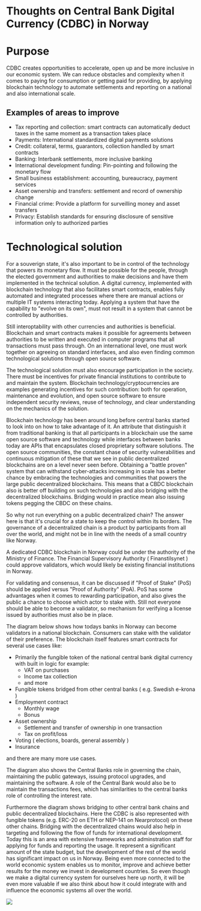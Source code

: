 Thoughts on Central Bank Digital Currency (CDBC) in Norway
==========================================================

# Purpose

CDBC creates opportunities to accelerate, open up and be more inclusive in our economic system. We can reduce obstacles and complexity when it comes to paying for consumption or getting paid for providing, by applying blockchain technology to automate settlements and reporting on a national and also international scale.

## Examples of areas to improve

- Tax reporting and collection: smart contracts can automatically deduct taxes in the same moment as a transaction takes place
- Payments: International standardized digital payments solutions
- Credit: collateral, terms, guarantors, collection handled by smart contracts
- Banking: Interbank settlements, more inclusive banking
- International development funding: Pin-pointing and following the monetary flow
- Small business establishment: accounting, bureaucracy, payment services
- Asset ownership and transfers: settlement and record of ownership change
- Financial crime: Provide a platform for surveilling money and asset transfers
- Privacy: Establish standards for ensuring disclosure of sensitive information only to authorized parties
  
# Technological solution

For a souverign state, it's also important to be in control of the technology that powers its monetary flow. It must be possible for the people, through the elected government and authorities to make decisions and have them implemented in the technical solution. A digital currency, implemented with blockchain technology that also facilitates smart contracts, enables fully automated and integrated processes where there are manual actions or multiple IT systems interacting today. Applying a system that have the capability to "evolve on its own", must not result in a system that cannot be controlled by authorities.

Still interoptability with other currencies and authorities is beneficial. Blockchain and smart contracts makes it possible for agreements between authorities to be written and executed in computer programs that all transactions must pass through. On an international level, one must work together on agreeing on standard interfaces, and also even finding common technological solutions through open source software.

The technological solution must also encourage participation in the society. There must be incentives for private financial institutions to contribute to and maintain the system. Blockchain technology/cryptocurrencies are examples generating incentives for such contribution: both for operation, maintenance and evolution, and open source software to ensure independent security reviews, reuse of technology, and clear understanding on the mechanics of the solution.

Blockchain technology has been around long before central banks started to look into on how to take advantage of it. An attribute that distinguish it from traditional banking is that all participants in a blockchain use the same open source software and technology while interfaces between banks today are APIs that encapsulates closed proprietary software solutions. The open source communities, the constant chase of security vulnerabilities and continuous mitigation of these that we see in public decentralized blockchains are on a level never seen before. Obtaining a "battle proven" system that can withstand cyber-attacks increasing in scale has a better chance by embracing the technologies and communities that powers the large public decentralized blockchains. This means that a CBDC blockchain also is better off building on such technologies and also bridging with the decentralized blockchains. Bridging would in practice mean also issuing tokens pegging the CBDC on these chains.

So why not run everything on a public decentralized chain? The answer here is that it's crucial for a state to keep the control within its borders. The governance of a decentralized chain is a product by participants from all over the world, and might not be in line with the needs of a small country like Norway.

A dedicated CDBC blockchain in Norway could be under the authority of the Ministry of Finance. The Financial Supervisory Authority ( Finanstilsynet ) could approve validators, which would likely be existing financial institutions in Norway.

For validating and consensus, it can be discussed if "Proof of Stake" (PoS) should be applied versus "Proof of Authority" (PoA). PoS has some advantages when it comes to rewarding participation, and also gives the public a chance to choose which actor to stake with. Still not everyone should be able to become a validator, so mechanism for verifying a license issued by authorities must also be in place.

The diagram below shows how todays banks in Norway can become validators in a national blockchain. Consumers can stake with the validator of their preference. The blockchain itself features smart contracts for several use cases like:

- Primarily the fungible token of the national central bank digital currency with built in logic for example:
  - VAT on purchases
  - Income tax collection
  - and more
- Fungible tokens bridged from other central banks ( e.g. Swedish e-krona )
- Employment contract
  - Monthly wage
  - Bonus
- Asset ownership
  - Settlement and transfer of ownership in one transaction
  - Tax on profit/loss
- Voting ( elections, boards, general assembly )
- Insurance

and there are many more use cases.

The diagram also shows the Central Banks role in governing the chain, maintaining the public gateways, issuing protocol upgrades, and maintaining the software. A role of the Central Bank would also be to maintain the transactions fees, which has similarities to the central banks role of controlling the interest rate.

Furthermore the diagram shows bridging to other central bank chains and public decentralized blockchains. Here the CDBC is also represented with fungible tokens (e.g. ERC-20 on ETH or NEP-141 on Nearprotocol) on these other chains. Bridging with the decentralized chains would also help in targeting and following the flow of funds for international development. Today this is an area with extensive frameworks and adminstration staff for applying for funds and reporting the usage. It represent a significant amount of the state budget, but the development of the rest of the world has significant impact on us in Norway. Being even more connected to the world economic system enables us to monitor, improve and achieve better results for the money we invest in development countries. So even though we make a digital currency system for ourselves here up north, it will be even more valuable if we also think about how it could integrate with and influence the economic systems all over the world.

![](https://www.plantuml.com/plantuml/png/ZLHDRzim3BthLn3fsLYphfUY2D2FT2W6f4LJzDBa85kC8zYH34bkrWtzxwC-xDH9C5GdYO-a7fyesaggXXk-0QK5McnWV7hAR6yrN5MTbV72QGCD6glLU73wFZYTCVRwmcifEDaMwdPslGHkGQXyO9zf8v07I8Nj09qJ0Spf-d7miFrnu3MLLSo0j1aWrpFmxW7CbTyobgXdGczLDl5y4lraYJGk5Yg4Gj5QfpVa0TPnagG4WOssqjc5sagtXa8hsv93SBSfsLbA5XWnWuNZggmHHbJlbhz3NkkYAjPSgb4gdQpX32TtTpzemLy6j5ulyydiuHVSjQgKEMLurXKgVwap9FVbjtooK2zNpw0LDAsX51Q9sRqgY3Gu_ZlKld9zildqlycIkyLAwJvckcbg_Rv1vGvzCM287T07tPCir3a57iR83kgTNxJpqXvulWLxxtPbBJeWPKdajMpsP9YH1iFIR6oiLFu-rUnrBOL0jGnlbPnwRaFq4v6apX3tTtnGonF96_JfwzW-UWNnoIF537xgDpJAN-1FZqOxNUWQsgOqNFYdo-3fyGPAxf2YkezHeWtfg3dyeYxcHSLBQgZzs-PR95AXgspOxkBEppyrrLVxuAjTc0AKhb9CslSo6LckNHPIVh0Eh77bRN01kP6YHERnpXfata6ig7KhOFJWrlJR11QnSla7nQV_P4TmSXjMAhPNQkhZiDq4RP1-RiH3VOFYd2zkLm-v1iUFORhPzEe9clH-yHSZDrzDwdrJrgZmNDTSyMKyN4jNQAcMdL948MkRFQ5Ibds0qKZRZR9khB0ureu0kw5w1FJpwuWvpj8Z0DlrgkSrMRb_)